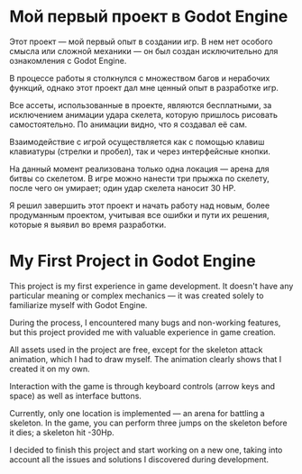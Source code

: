 # Мой первый проект в Godot Engine

Этот проект — мой первый опыт в создании игр. В нем нет особого смысла или сложной механики — он был создан исключительно для ознакомления с Godot Engine.  

В процессе работы я столкнулся с множеством багов и нерабочих функций, однако этот проект дал мне ценный опыт в разработке игр.  

Все ассеты, использованные в проекте, являются бесплатными, за исключением анимации удара скелета, которую пришлось рисовать самостоятельно. По анимации видно, что я создавал её сам.  

Взаимодействие с игрой осуществляется как с помощью клавиш клавиатуры (стрелки и пробел), так и через интерфейсные кнопки.  

На данный момент реализована только одна локация — арена для битвы со скелетом. В игре можно нанести три прыжка по скелету, после чего он умирает; один удар скелета наносит 30 HP.  

Я решил завершить этот проект и начать работу над новым, более продуманным проектом, учитывая все ошибки и пути их решения, которые я выявил во время разработки.


# My First Project in Godot Engine

This project is my first experience in game development. It doesn't have any particular meaning or complex mechanics — it was created solely to familiarize myself with Godot Engine.

During the process, I encountered many bugs and non-working features, but this project provided me with valuable experience in game creation.

All assets used in the project are free, except for the skeleton attack animation, which I had to draw myself. The animation clearly shows that I created it on my own.

Interaction with the game is through keyboard controls (arrow keys and space) as well as interface buttons.

Currently, only one location is implemented — an arena for battling a skeleton. In the game, you can perform three jumps on the skeleton before it dies; a skeleton hit -30Hp.

I decided to finish this project and start working on a new one, taking into account all the issues and solutions I discovered during development.
